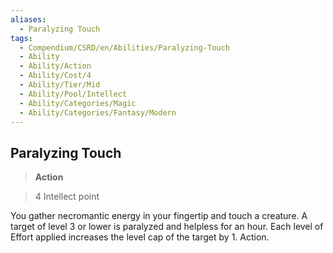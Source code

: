 ```yaml
---
aliases:
  - Paralyzing Touch
tags:
  - Compendium/CSRD/en/Abilities/Paralyzing-Touch
  - Ability
  - Ability/Action
  - Ability/Cost/4
  - Ability/Tier/Mid
  - Ability/Pool/Intellect
  - Ability/Categories/Magic
  - Ability/Categories/Fantasy/Modern
---
```

  
    
## Paralyzing Touch  
>**Action**    
>4 Intellect point  
  
You gather necromantic energy in your fingertip and touch a creature. A target of level 3 or lower is paralyzed and helpless for an hour. Each level of Effort applied increases the level cap of the target by 1. Action.   
  
  
  
  
  
  
  
